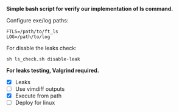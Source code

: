 **Simple bash script for verify our implementation of ls command.**

Configure exe/log paths:
```
FTLS=/path/to/ft_ls
LOG=/path/to/log
```

For disable the leaks check:
```
sh ls_check.sh disable-leak
```
**For leaks testing, Valgrind required.**

- [x] Leaks
- [ ] Use vimdiff outputs
- [x] Execute from path
- [ ] Deploy for linux
